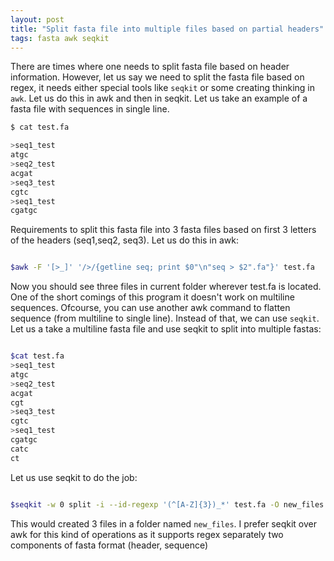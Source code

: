 ```yaml
---
layout: post
title: "Split fasta file into multiple files based on partial headers"
tags: fasta awk seqkit
---
```


There are times where one needs to split fasta file based on header information. However, let us say we need to split the fasta file based on regex, it needs either special tools like `seqkit` or some creating thinking in `awk`. Let us do this in awk and then in seqkit. Let us take an example of a fasta file with sequences in single line.

```bash
$ cat test.fa 

>seq1_test
atgc
>seq2_test
acgat
>seq3_test
cgtc
>seq1_test
cgatgc

```

Requirements to split this fasta file into 3 fasta files based on first 3 letters of the headers (seq1,seq2, seq3). Let us do this in awk:

```bash

$awk -F '[>_]' '/>/{getline seq; print $0"\n"seq > $2".fa"}' test.fa

```

Now you should see three files in current folder wherever test.fa is located. One of the short comings of this program it doesn't work on multiline sequences. Ofcourse, you can use another awk command to flatten sequence (from multiline to single line). Instead of that, we can use `seqkit`. Let us a take a multiline fasta file and use seqkit to split into multiple fastas:

```bash

$cat test.fa 
>seq1_test
atgc
>seq2_test
acgat
cgt
>seq3_test
cgtc
>seq1_test
cgatgc
catc
ct

```

Let us use seqkit to do the job:

```bash

$seqkit -w 0 split -i --id-regexp '(^[A-Z]{3})_*' test.fa -O new_files

```

This would created 3 files in a folder named `new_files`. I prefer seqkit over awk for this kind of operations as it supports regex separately two components of fasta format (header, sequence)
